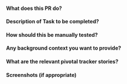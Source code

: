#### What does this PR do?


#### Description of Task to be completed?


#### How should this be manually tested?


#### Any background context you want to provide?


#### What are the relevant pivotal tracker stories?


#### Screenshots (if appropriate)


